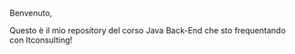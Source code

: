 Benvenuto,

Questo è il mio repository del corso Java Back-End che sto frequentando con Itconsulting!
